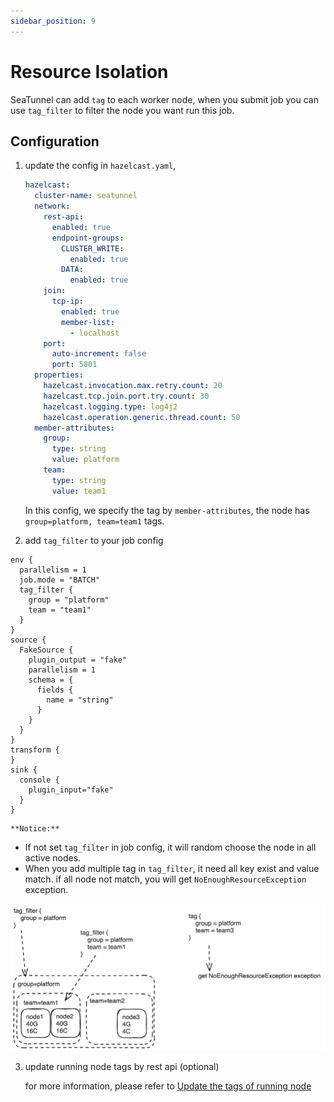 ```yaml
---
sidebar_position: 9
---
```


# Resource Isolation

SeaTunnel can add `tag` to each worker node, when you submit job you can use `tag_filter` to filter the node you want run this job.

## Configuration

1. update the config in `hazelcast.yaml`,

    ```yaml
    hazelcast:
      cluster-name: seatunnel
      network:
        rest-api:
          enabled: true
          endpoint-groups:
            CLUSTER_WRITE:
              enabled: true
            DATA:
              enabled: true
        join:
          tcp-ip:
            enabled: true
            member-list:
              - localhost
        port:
          auto-increment: false
          port: 5801
      properties:
        hazelcast.invocation.max.retry.count: 20
        hazelcast.tcp.join.port.try.count: 30
        hazelcast.logging.type: log4j2
        hazelcast.operation.generic.thread.count: 50
      member-attributes:
        group:
          type: string
          value: platform
        team:
          type: string
          value: team1
    ```
    
    In this config, we specify the tag by `member-attributes`, the node has `group=platform, team=team1` tags.

2. add `tag_filter` to your job config

```hacon
env {
  parallelism = 1
  job.mode = "BATCH"
  tag_filter {
    group = "platform"
    team = "team1"
  }
}
source {
  FakeSource {
    plugin_output = "fake"
    parallelism = 1
    schema = {
      fields {
        name = "string"
      }
    }
  }
}
transform {
}
sink {
  console {
    plugin_input="fake"
  }
}
```

    **Notice:**
   - If not set `tag_filter` in job config, it will random choose the node in all active nodes.
   - When you add multiple tag in `tag_filter`, it need all key exist and value match. if all node not match, you will get `NoEnoughResourceException` exception.

   ![img.png](../images/resource-isolation.png)

3. update running node tags by rest api (optional)

    for more information, please refer to [Update the tags of running node](rest-api-v2.md)

